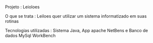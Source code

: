 Projeto : Leioloes

O que se trata : Leiloes quer utilizar um sistema informatizado em suas rotinas

Tecnologias utilizadas : Sistema Java, App apache NetBens e Banco de dados MySql WorkBench
